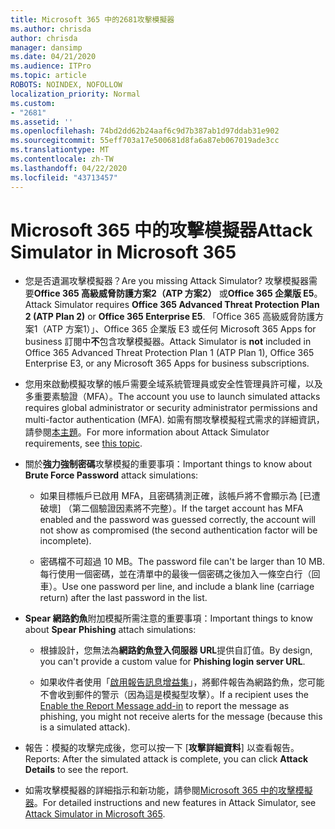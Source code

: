 ```yaml
---
title: Microsoft 365 中的2681攻擊模擬器
ms.author: chrisda
author: chrisda
manager: dansimp
ms.date: 04/21/2020
ms.audience: ITPro
ms.topic: article
ROBOTS: NOINDEX, NOFOLLOW
localization_priority: Normal
ms.custom:
- "2681"
ms.assetid: ''
ms.openlocfilehash: 74bd2dd62b24aaf6c9d7b387ab1d97ddab31e902
ms.sourcegitcommit: 55eff703a17e500681d8fa6a87eb067019ade3cc
ms.translationtype: MT
ms.contentlocale: zh-TW
ms.lasthandoff: 04/22/2020
ms.locfileid: "43713457"
---
```

# <a name="attack-simulator-in-microsoft-365"></a><span data-ttu-id="799ff-102">Microsoft 365 中的攻擊模擬器</span><span class="sxs-lookup"><span data-stu-id="799ff-102">Attack Simulator in Microsoft 365</span></span>

- <span data-ttu-id="799ff-103">您是否遺漏攻擊模擬器？</span><span class="sxs-lookup"><span data-stu-id="799ff-103">Are you missing Attack Simulator?</span></span> <span data-ttu-id="799ff-104">攻擊模擬器需要**Office 365 高級威脅防護方案2（ATP 方案2）** 或**Office 365 企業版 E5**。</span><span class="sxs-lookup"><span data-stu-id="799ff-104">Attack Simulator requires **Office 365 Advanced Threat Protection Plan 2 (ATP Plan 2)** or **Office 365 Enterprise E5**.</span></span> <span data-ttu-id="799ff-105">「Office 365 高級威脅防護方案1（ATP 方案1）」、Office 365 企業版 E3 或任何 Microsoft 365 Apps for business 訂閱中**不**包含攻擊模擬器。</span><span class="sxs-lookup"><span data-stu-id="799ff-105">Attack Simulator is **not** included in Office 365 Advanced Threat Protection Plan 1 (ATP Plan 1), Office 365 Enterprise E3, or any Microsoft 365 Apps for business subscriptions.</span></span>

- <span data-ttu-id="799ff-106">您用來啟動模擬攻擊的帳戶需要全域系統管理員或安全性管理員許可權，以及多重要素驗證（MFA）。</span><span class="sxs-lookup"><span data-stu-id="799ff-106">The account you use to launch simulated attacks requires global administrator or security administrator permissions and multi-factor authentication (MFA).</span></span> <span data-ttu-id="799ff-107">如需有關攻擊模擬程式需求的詳細資訊，請參閱[本主題](https://docs.microsoft.com/office365/securitycompliance/attack-simulator#before-you-begin)。</span><span class="sxs-lookup"><span data-stu-id="799ff-107">For more information about Attack Simulator requirements, see [this topic](https://docs.microsoft.com/office365/securitycompliance/attack-simulator#before-you-begin).</span></span>

- <span data-ttu-id="799ff-108">關於**強力強制密碼**攻擊模擬的重要事項：</span><span class="sxs-lookup"><span data-stu-id="799ff-108">Important things to know about **Brute Force Password** attack simulations:</span></span>

  - <span data-ttu-id="799ff-109">如果目標帳戶已啟用 MFA，且密碼猜測正確，該帳戶將不會顯示為 [已遭破壞] （第二個驗證因素將不完整）。</span><span class="sxs-lookup"><span data-stu-id="799ff-109">If the target account has MFA enabled and the password was guessed correctly, the account will not show as compromised (the second authentication factor will be incomplete).</span></span>

  - <span data-ttu-id="799ff-110">密碼檔不可超過 10 MB。</span><span class="sxs-lookup"><span data-stu-id="799ff-110">The password file can't be larger than 10 MB.</span></span> <span data-ttu-id="799ff-111">每行使用一個密碼，並在清單中的最後一個密碼之後加入一條空白行（回車）。</span><span class="sxs-lookup"><span data-stu-id="799ff-111">Use one password per line, and include a blank line (carriage return) after the last password in the list.</span></span>

- <span data-ttu-id="799ff-112">**Spear 網路釣魚**附加模擬所需注意的重要事項：</span><span class="sxs-lookup"><span data-stu-id="799ff-112">Important things to know about **Spear Phishing** attach simulations:</span></span>

  - <span data-ttu-id="799ff-113">根據設計，您無法為**網路釣魚登入伺服器 URL**提供自訂值。</span><span class="sxs-lookup"><span data-stu-id="799ff-113">By design, you can't provide a custom value for **Phishing login server URL**.</span></span>

  - <span data-ttu-id="799ff-114">如果收件者使用「[啟用報告訊息增益集](https://docs.microsoft.com/microsoft-365/security/office-365-security/enable-the-report-message-add-in)」，將郵件報告為網路釣魚，您可能不會收到郵件的警示（因為這是模擬型攻擊）。</span><span class="sxs-lookup"><span data-stu-id="799ff-114">If a recipient uses the [Enable the Report Message add-in](https://docs.microsoft.com/microsoft-365/security/office-365-security/enable-the-report-message-add-in) to report the message as phishing, you might not receive alerts for the message (because this is a simulated attack).</span></span>

- <span data-ttu-id="799ff-115">報告：模擬的攻擊完成後，您可以按一下 [**攻擊詳細資料**] 以查看報告。</span><span class="sxs-lookup"><span data-stu-id="799ff-115">Reports: After the simulated attack is complete, you can click **Attack Details** to see the report.</span></span>

- <span data-ttu-id="799ff-116">如需攻擊模擬器的詳細指示和新功能，請參閱[Microsoft 365 中的攻擊模擬器](https://docs.microsoft.com/microsoft-365/security/office-365-security/attack-simulator)。</span><span class="sxs-lookup"><span data-stu-id="799ff-116">For detailed instructions and new features in Attack Simulator, see [Attack Simulator in Microsoft 365](https://docs.microsoft.com/microsoft-365/security/office-365-security/attack-simulator).</span></span>
